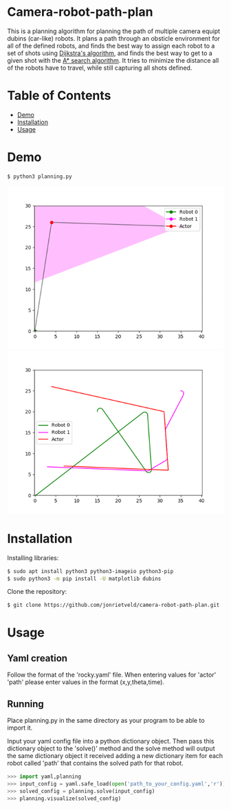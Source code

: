 # Camera-robot-path-plan
This is a planning algorithm for planning the path of multiple camera equipt dubins (car-like) robots. It plans a path through an obsticle environment for all of the defined robots, and finds the best way to assign each robot to a set of shots using [Dijkstra's algorithm](https://en.wikipedia.org/wiki/Dijkstra%27s_algorithm), and finds the best way to get to a given shot with the [A* search algorithm](https://en.wikipedia.org/wiki/A*_search_algorithm). It tries to minimize the distance all of the robots have to travel, while still capturing all shots defined.

# Table of Contents
* [Demo](#demo)
* [Installation](#installation)
* [Usage](#usage)

# Demo
``` bash
$ python3 planning.py
```
![Running Example](./smooth-follow.gif)
![Path](./smooth-follow.png)
# Installation
Installing libraries:
``` bash
$ sudo apt install python3 python3-imageio python3-pip
$ sudo python3 -m pip install -U matplotlib dubins
```
Clone the repository:
``` bash
$ git clone https://github.com/jonrietveld/camera-robot-path-plan.git
```

# Usage
## Yaml creation
Follow the format of the 'rocky.yaml' file. When entering values for 'actor' 'path' please enter values in the format (x,y,theta,time).
## Running
Place planning.py in the same directory as your program to be able to import it.

Input your yaml config file into a python dictionary object. Then pass this dictionary object to the 'solve()' method and the solve method will output the same dictionary object it received adding a new dictionary item for each robot called 'path' that contains the solved path for that robot.
``` python
>>> import yaml,planning
>>> input_config = yaml.safe_load(open('path_to_your_config.yaml','r'))
>>> solved_config = planning.solve(input_config)
>>> planning.visualize(solved_config)
```
